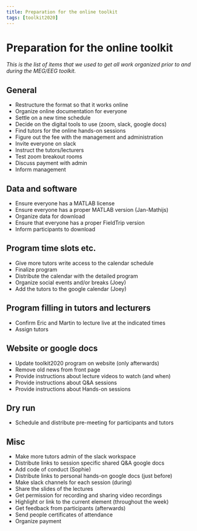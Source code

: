 ```yaml
---
title: Preparation for the online toolkit
tags: [toolkit2020]
---
```


# Preparation for the online toolkit

_This is the list of items that we used to get all work organized prior to and during the MEG/EEG toolkit._

## General

-   Restructure the format so that it works online
-   Organize online documentation for everyone
-   Settle on a new time schedule
-   Decide on the digital tools to use (zoom, slack, google docs)
-   Find tutors for the online hands-on sessions
-   Figure out the fee with the management and administration
-   Invite everyone on slack  
-   Instruct the tutors/lecturers
-   Test zoom breakout rooms
-   Discuss payment with admin
-   Inform management

## Data and software

-   Ensure everyone has a MATLAB license
-   Ensure everyone has a proper MATLAB version (Jan-Mathijs)
-   Organize data for download
-   Ensure that everyone has a proper FieldTrip version
-   Inform participants to download

## Program time slots etc.

-   Give more tutors write access to the calendar schedule
-   Finalize program
-   Distribute the calendar with the detailed program
-   Organize social events and/or breaks (Joey)
-   Add the tutors to the google calendar (Joey)

## Program filling in tutors and lecturers

-   Confirm Eric and Martin to lecture live at the indicated times
-   Assign tutors

## Website or google docs

-   Update toolkit2020 program on website (only afterwards)
-   Remove old news from front page
-   Provide instructions about lecture videos to watch (and when)
-   Provide instructions about Q&A sessions
-   Provide instructions about Hands-on sessions

## Dry run

-   Schedule and distribute pre-meeting for participants and tutors

## Misc

-   Make more tutors admin of the slack workspace
-   Distribute links to session specific shared Q&A google docs
-   Add code of conduct (Sophie)
-   Distribute links to personal hands-on google docs (just before)
-   Make slack channels for each session (during)
-   Share the slides of the lectures
-   Get permission for recording and sharing video recordings
-   Highlight or link to the current element (throughout the week)
-   Get feedback from participants (afterwards)
-   Send people certificates of attendance
-   Organize payment
